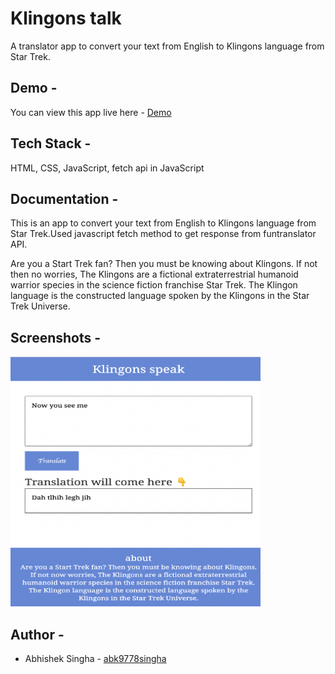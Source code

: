 
# Klingons talk

A translator app to convert your text from English to Klingons language from Star Trek.

## Demo -

You can view this app live here - [Demo](https://klingons-talk-10f10c.netlify.app/)

## Tech Stack -

HTML, CSS, JavaScript, fetch api in JavaScript


## Documentation -

This is an app to convert your text from English to Klingons language from Star Trek.Used javascript fetch method to get response from funtranslator API.


Are you a Start Trek fan? Then you must be knowing about Klingons. If not then no worries, The Klingons are a fictional extraterrestrial humanoid warrior species in the science fiction franchise Star Trek. The Klingon language is the constructed language spoken by the Klingons in the Star Trek Universe.


## Screenshots -

<img src="/img/klingonstalk.png" width="400" height="400" />


## Author -

- Abhishek Singha - [abk9778singha](https://github.com/abk9778singha)

